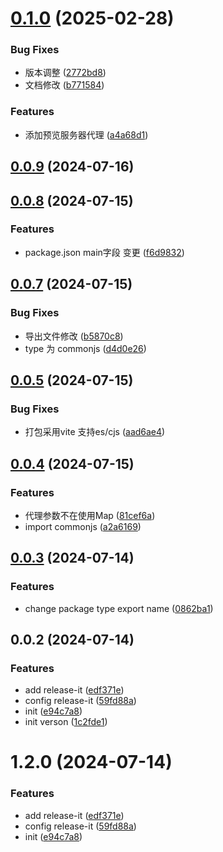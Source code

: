 

# [0.1.0](https://github.com/gofollowmymaster/vite-plugin-dev-proxy/compare/0.0.9...0.1.0) (2025-02-28)


### Bug Fixes

* 版本调整 ([2772bd8](https://github.com/gofollowmymaster/vite-plugin-dev-proxy/commit/2772bd85ddc84cbbaeaf08234f1198a3b5f47fcb))
* 文档修改 ([b771584](https://github.com/gofollowmymaster/vite-plugin-dev-proxy/commit/b77158428258bbbf194099713c7fd5f5cec375d1))


### Features

* 添加预览服务器代理 ([a4a68d1](https://github.com/gofollowmymaster/vite-plugin-dev-proxy/commit/a4a68d19a95742fdfa7554d26fc89d19956930c3))

## [0.0.9](https://github.com/gofollowmymaster/vite-plugin-dev-proxy/compare/0.0.8...0.0.9) (2024-07-16)

## [0.0.8](https://github.com/gofollowmymaster/vite-plugin-dev-proxy/compare/0.0.7...0.0.8) (2024-07-15)


### Features

* package.json main字段 变更 ([f6d9832](https://github.com/gofollowmymaster/vite-plugin-dev-proxy/commit/f6d983219251cc5763dfafe11b2c9d22e85269d1))

## [0.0.7](https://github.com/gofollowmymaster/vite-plugin-dev-proxy/compare/0.0.5...0.0.7) (2024-07-15)


### Bug Fixes

* 导出文件修改 ([b5870c8](https://github.com/gofollowmymaster/vite-plugin-dev-proxy/commit/b5870c8ca5d1a8d7d496e403e8f5f0f7e98df0f6))
* type 为 commonjs ([d4d0e26](https://github.com/gofollowmymaster/vite-plugin-dev-proxy/commit/d4d0e26ab634fa0a91911e0f4307fae9103ad9d3))

## [0.0.5](https://github.com/gofollowmymaster/vite-plugin-dev-proxy/compare/0.0.4...0.0.5) (2024-07-15)


### Bug Fixes

* 打包采用vite 支持es/cjs ([aad6ae4](https://github.com/gofollowmymaster/vite-plugin-dev-proxy/commit/aad6ae4fa24db83470368ec60a6ae3eb90a571d4))

## [0.0.4](https://github.com/gofollowmymaster/vite-plugin-dev-proxy/compare/0.0.3...0.0.4) (2024-07-15)


### Features

* 代理参数不在使用Map ([81cef6a](https://github.com/gofollowmymaster/vite-plugin-dev-proxy/commit/81cef6a437dd4af597b387df8d8bf28bc4ce3ea2))
* import commonjs ([a2a6169](https://github.com/gofollowmymaster/vite-plugin-dev-proxy/commit/a2a6169a977b30f930491e60d87c019d139fd6c6))

## [0.0.3](https://github.com/gofollowmymaster/vite-plugin-dev-proxy/compare/0.0.2...0.0.3) (2024-07-14)


### Features

* change package type export name ([0862ba1](https://github.com/gofollowmymaster/vite-plugin-dev-proxy/commit/0862ba1d9ef2befbdbf165b8e3ad71e72c4549c7))

## 0.0.2 (2024-07-14)


### Features

* add release-it ([edf371e](https://github.com/gofollowmymaster/vite-plugin-dev-proxy/commit/edf371e34efa671a9200689588acff3575818158))
* config release-it ([59fd88a](https://github.com/gofollowmymaster/vite-plugin-dev-proxy/commit/59fd88a7fc90eccbdac15184923a1b464ffa545d))
* init ([e94c7a8](https://github.com/gofollowmymaster/vite-plugin-dev-proxy/commit/e94c7a8233fcc5b2d025972b0924d272060f0c47))
* init verson ([1c2fde1](https://github.com/gofollowmymaster/vite-plugin-dev-proxy/commit/1c2fde10c1bcd88fe0b6450834d48102b62fc2fc))

# 1.2.0 (2024-07-14)


### Features

* add release-it ([edf371e](https://github.com/gofollowmymaster/vite-plugin-dev-proxy/commit/edf371e34efa671a9200689588acff3575818158))
* config release-it ([59fd88a](https://github.com/gofollowmymaster/vite-plugin-dev-proxy/commit/59fd88a7fc90eccbdac15184923a1b464ffa545d))
* init ([e94c7a8](https://github.com/gofollowmymaster/vite-plugin-dev-proxy/commit/e94c7a8233fcc5b2d025972b0924d272060f0c47))
